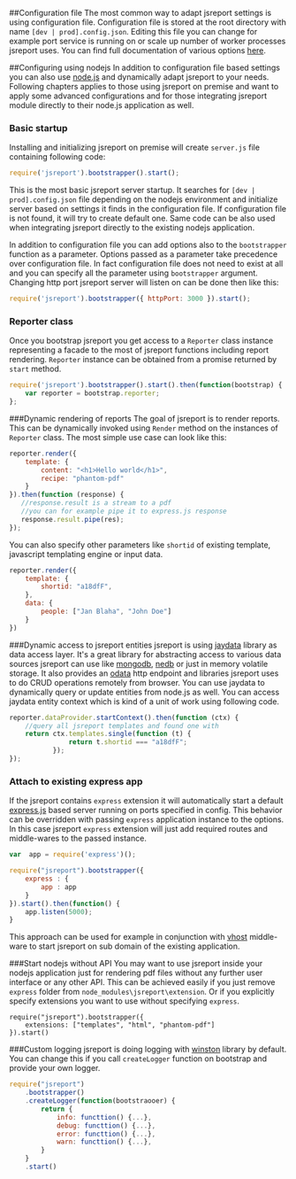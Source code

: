 ##Configuration file
The most common way to adapt jsreport settings is using configuration file. Configuration file is stored at the root directory with name `[dev | prod].config.json`. Editing this file you can change for example port service is running on or scale up number of worker processes jsreport uses. You can find full documentation of various options [here](https://github.com/jsreport/jsreport/blob/master/config.md).

##Configuring using nodejs
In addition to configuration file based settings you can also use [node.js](http://nodejs.org) and dynamically adapt jsreport to your needs. Following chapters applies to those using jsreport on premise and want to apply some advanced configurations and for those integrating jsreport module directly to their node.js application as well. 

### Basic startup

Installing and initializing jsreport on premise will create `server.js` file containing following code:
```js
require('jsreport').bootstrapper().start();
```

This is the most basic jsreport server startup. It searches for `[dev | prod].config.json` file depending on the nodejs environment and initialize server based on settings it finds in the configuration file. If configuration file is not found, it will try to create default one. Same code can be also used when integrating jsreport directly to the existing nodejs application.

In addition to configuration file you can add options also to the `bootstrapper` function as a parameter. Options passed as a parameter take precedence over configuration file. In fact configuration file does not need to exist at all and you can specify all the parameter using `bootstrapper` argument. Changing http port jsreport server will listen on can be done then like this:
```js
require('jsreport').bootstrapper({ httpPort: 3000 }).start();
```

### Reporter class
Once you bootstrap jsreport you get access to a `Reporter` class instance representing a facade to the most of jsreport functions including report rendering. `Reporter` instance can be obtained from a promise returned by `start` method.

```js
require('jsreport').bootstrapper().start().then(function(bootstrap) {
	var reporter = bootstrap.reporter;
};
```

###Dynamic rendering of reports
The goal of jsreport is to render reports. This can be dynamically invoked using `Render` method on the instances of `Reporter` class. The most simple use case can look like this:

```js
reporter.render({
	template: { 
		content: "<h1>Hello world</h1>",
		recipe: "phantom-pdf"
	}
}).then(function (response) {
   //response.result is a stream to a pdf
   //you can for example pipe it to express.js response
   response.result.pipe(res);
});
```

You can also specify other parameters like `shortid` of existing template, javascript templating engine or input data.

```js
reporter.render({
	template: { 
		shortid: "a18dfF",		
	},
	data: {
		people: ["Jan Blaha", "John Doe"]
	}
})
```


###Dynamic access to jsreport entities
jsreport is using [jaydata](http://jaydata.org/) library as data access layer. It's a great library for abstracting access to various data sources jsreport can use like [mongodb](http://www.mongodb.org/), [nedb](https://github.com/louischatriot/nedb) or just in memory volatile storage. It also provides an [odata](http://www.odata.org/) http endpoint and libraries jsreport uses to do CRUD operations remotely from browser. You can use jaydata to dynamically query or update entities from node.js as well. You can access jaydata entity context which is kind of a unit of work using following code.

```js
reporter.dataProvider.startContext().then(function (ctx) {
	//query all jsreport templates and found one with 
	return ctx.templates.single(function (t) {  
			   return t.shortid === "a18dfF";
		   });
});
```


### Attach to existing express app
If the jsreport contains `express` extension it will automatically start a default [express.js](http://expressjs.com/) based server running on ports specified in config. This behavior can be overridden with passing `express` application instance to the options. In this case jsreport `express` extension will just add required routes and middle-wares to the passed instance. 

```js
var  app = require('express')();

require("jsreport").bootstrapper({
	express : { 
		app : app
	}
}).start().then(function() {
	app.listen(5000);
}
```
This approach can be used for example in conjunction with [vhost](https://github.com/expressjs/vhost) middle-ware to start jsreport on sub domain of the existing application.


###Start nodejs without API
You may want to use jsreport inside your nodejs application just for rendering pdf files without any further user interface or any other API. This can be achieved easily if you just remove `express` folder from `node_modules\jsreport\extension`. Or if you explicitly specify extensions you want to use without specifying `express`.

```
require("jsreport").bootstrapper({
    extensions: ["templates", "html", "phantom-pdf"]    
}).start()
```

###Custom logging
jsreport is doing logging with [winston](https://github.com/flatiron/winston) library by default. You can change this if you call `createLogger` function on bootstrap and provide your own logger.

```js
require("jsreport")
	.bootstrapper()
	.createLogger(function(bootstraooer) {
		return {
			info: functtion() {...},
			debug: functtion() {...},
			error: functtion() {...},
			warn: functtion() {...},
		}
	}
	.start()
```